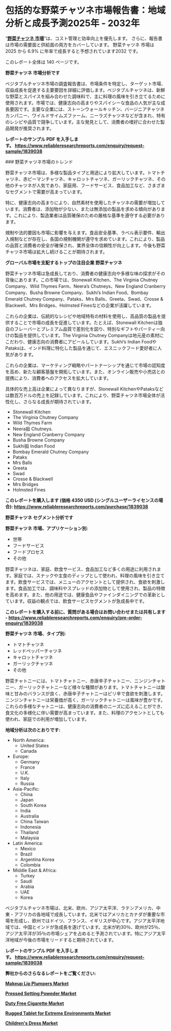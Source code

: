 <p><h1>包括的な野菜チャツネ市場報告書：地域分析と成長予測2025年 - 2032年</h1></p><p>&ldquo;<strong><a href="https://www.reliableresearchreports.com/vegetable-chutney-r1839038?utm_campaign=107&utm_medium=9&utm_source=Github&utm_content=ia&utm_term=10022025&utm_id=vegetable-chutney">野菜チャツネ 市場</a></strong>&rdquo;は、コスト管理と効率向上を優先します。 さらに、報告書は市場の需要面と供給面の両方をカバーしています。 野菜チャツネ 市場は 2025 から 6.9% に年率で成長すると予想されています2032 です。</p>
<p>このレポート全体は 140 ページです。</p>
<p><strong>野菜チャツネ 市場分析です</strong></p>
<p><p>ベジタブルチャツネ市場の調査報告書は、市場条件を特定し、ターゲット市場、収益成長を促進する主要要因を詳細に評価します。ベジタブルチャツネは、新鮮な野菜とスパイスを組み合わせた調味料で、主に料理の風味を引き立てるために使用されます。市場では、健康志向の高まりやスパイシーな食品の人気が主な成長要因です。主要な企業には、ストーンウォールキッチン、バージニアチャツネカンパニー、ワイルドサイムズファーム、ニーラズチャツネなどが含まれ、特有のレシピや品質で競争しています。主な発見として、消費者の嗜好に合わせた製品開発が推奨されます。</p></p>
<p><strong>レポートのサンプル PDF を入手します。&nbsp;<a href="https://www.reliableresearchreports.com/enquiry/request-sample/1839038?utm_campaign=107&utm_medium=9&utm_source=Github&utm_content=ia&utm_term=10022025&utm_id=vegetable-chutney">https://www.reliableresearchreports.com/enquiry/request-sample/1839038</a></strong></p>
<p><p>### 野菜チャツネ市場のトレンド</p><p>野菜チャツネ市場は、多様な製品タイプと用途により拡大しています。トマトチャツネ、赤ピーマンチャツネ、キャロットチャツネ、ガーリックチャツネ、その他のチャツネが人気であり、家庭用、フードサービス、食品加工など、さまざまなセグメントで需要が高まっています。</p><p>特に、健康志向の高まりにより、自然素材を使用したチャツネの需要が増加しています。消費者は、添加物が少ない、または無添加の製品を求める傾向があります。これにより、製造業者は品質確保のための厳格な基準を遵守する必要があります。</p><p>規制や法的要因も市場に影響を与えます。食品安全基準、ラベル表示要件、輸出入規制などが存在し、各国の規制機関が遵守を求めています。これにより、製品の品質と消費者の安全が確保され、業界全体の信頼性が向上します。今後も野菜チャツネ市場は拡大し続けることが期待されます。</p></p>
<p><strong>グローバル市場を支配するトップの注目企業 野菜チャツネ</strong></p>
<p><p>野菜チャツネ市場は急成長しており、消費者の健康志向や多様な味の探求がその背後にあります。この市場では、Stonewall Kitchen、The Virginia Chutney Company、Wild Thymes Farm、Neera’s Chutneys、New England Cranberry Company、Busha Browne Company、Sukhi’s Indian Food、Bombay Emerald Chutney Company、Pataks、Mrs Balls、Greeta、Swad、Crosse & Blackwell、Mrs Bridges、Holmsted Finesなどの企業が活躍しています。</p><p>これらの企業は、伝統的なレシピや地域特有の材料を使用し、高品質の製品を提供することで市場の成長を促進しています。たとえば、Stonewall Kitchenは独自のフレーバーとプレミアム品質で差別化を図り、特別なギフトやパーティー向けの製品を提供しています。The Virginia Chutney Companyは地元産の素材にこだわり、健康志向の消費者にアピールしています。Sukhi’s Indian FoodやPataksは、インド料理に特化した製品を通じて、エスニックフード愛好者に人気があります。</p><p>これらの企業は、マーケティング戦略やパートナーシップを通じて市場の認知度を高め、新たな顧客基盤を開拓しています。また、オンライン販売や小売店との提携により、消費者へのアクセスを拡大しています。</p><p>具体的な売上高は企業によって異なりますが、Stonewall KitchenやPataksなどは数百万ドルの売上を記録しています。これにより、野菜チャツネ市場全体が活性化し、さらなる成長が期待されています。</p></p>
<p><ul><li>Stonewall Kitchen</li><li>The Virginia Chutney Company</li><li>Wild Thymes Farm</li><li>Neera抯 Chutneys.</li><li>New England Cranberry Company</li><li>Busha Browne Company</li><li>Sukhi抯 Indian Food</li><li>Bombay Emerald Chutney Company</li><li>Pataks</li><li>Mrs Balls</li><li>Greeta</li><li>Swad</li><li>Crosse & Blackwell</li><li>Mrs Bridges</li><li>Holmsted Fines</li></ul></p>
<p><strong>このレポートを購入します (価格 4350 USD (シングルユーザーライセンスの場合):&nbsp;<a href="https://www.reliableresearchreports.com/purchase/1839038?utm_campaign=107&utm_medium=9&utm_source=Github&utm_content=ia&utm_term=10022025&utm_id=vegetable-chutney">https://www.reliableresearchreports.com/purchase/1839038</a></strong></p>
<p><strong>野菜チャツネ セグメント分析です</strong></p>
<p><strong>野菜チャツネ 市場、アプリケーション別:</strong></p>
<p><ul><li>世帯</li><li>フードサービス</li><li>フードプロセス</li><li>その他</li></ul></p>
<p><p>野菜チャツネは、家庭、飲食サービス、食品加工など多くの用途に利用されます。家庭では、スナックや主食のディップとして使われ、料理の風味を引き立てます。飲食サービスでは、メニューのアクセントとして提供され、食欲を刺激します。食品加工では、調味料やスプレッドの添加物として使用され、製品の特徴を高めます。また、他の用途では、健康食品やファインダイニングでの革新としています。収益の観点では、飲食サービスセグメントが急成長中です。</p></p>
<p><strong>このレポートを購入する前に、質問がある場合はお問い合わせまたは共有します - <a href="https://www.reliableresearchreports.com/enquiry/pre-order-enquiry/1839038?utm_campaign=107&utm_medium=9&utm_source=Github&utm_content=ia&utm_term=10022025&utm_id=vegetable-chutney">https://www.reliableresearchreports.com/enquiry/pre-order-enquiry/1839038</a></strong></p>
<p><strong>野菜チャツネ 市場、タイプ別:</strong></p>
<p><ul><li>トマトチャツネ</li><li>レッドペッパーチャツネ</li><li>キャロットチャツネ</li><li>ガーリックチャツネ</li><li>その他</li></ul></p>
<p><p>野菜チャトニーには、トマトチャトニー、赤唐辛子チャトニー、ニンジンチャトニー、ガーリックチャトニーなど様々な種類があります。トマトチャトニーは酸味と甘みのバランスが良く、赤唐辛子チャトニーはピリ辛で食欲を刺激します。ニンジンチャトニーは栄養価が高く、ガーリックチャトニーは風味が豊かです。これらの多様なチャトニーは、健康志向の消費者のニーズに応えることができ、食文化の多様化に伴い需要が高まっています。また、料理のアクセントとしても使われ、家庭での利用が増加しています。</p></p>
<p><strong>地域分析は次のとおりです:</strong></p>
<p><ul>
    <li>
        North America:
        <ul>
            <li>United States</li>
            <li>Canada</li>
        </ul>
    </li>
    <li>
        Europe:
        <ul>
            <li>Germany</li>
            <li>France</li>
            <li>U.K.</li>
            <li>Italy</li>
            <li>Russia</li>
        </ul>
    </li>
    <li>
        Asia-Pacific:
        <ul>
            <li>China</li>
            <li>Japan</li>
            <li>South Korea</li>
            <li>India</li>
            <li>Australia</li>
            <li>China Taiwan</li>
            <li>Indonesia</li>
            <li>Thailand</li>
            <li>Malaysia</li>
        </ul>
    </li>
    <li>
        Latin America:
        <ul>
            <li>Mexico</li>
            <li>Brazil</li>
            <li>Argentina Korea</li>
            <li>Colombia</li>
        </ul>
    </li>
    <li>
        Middle East & Africa:
        <ul>
            <li>Turkey</li>
            <li>Saudi</li>
            <li>Arabia</li>
            <li>UAE</li>
            <li>Korea</li>
        </ul>
    </li>
    </ul></p>
<p><p>ベジタブルチャツネ市場は、北米、欧州、アジア太平洋、ラテンアメリカ、中東・アフリカの各地域で成長しています。北米ではアメリカとカナダが重要な市場を形成し、欧州ではドイツ、フランス、イギリスが中心です。アジア太平洋地域では、中国とインドが急成長を遂げています。北米が約30％、欧州が25％、アジア太平洋が35％の市場シェアを占めると予測されています。特にアジア太平洋地域が今後の市場をリードすると期待されています。</p></p>
<p><strong>レポートのサンプル PDF を入手します。&nbsp;<a href="https://www.reliableresearchreports.com/enquiry/request-sample/1839038?utm_campaign=107&utm_medium=9&utm_source=Github&utm_content=ia&utm_term=10022025&utm_id=vegetable-chutney">https://www.reliableresearchreports.com/enquiry/request-sample/1839038</a></strong></p>
<p><strong></strong></p>
<p><strong></strong></p>
<p><strong></strong></p>
<p><strong></strong></p>
<p><strong>弊社からのさらなるレポートをご覧ください:</strong></p>
<p><strong><p><a href="https://github.com/scaseiargas/Market-Research-Report-List-1/blob/main/makeup-lip-plumpers-market.md?utm_campaign=107&utm_medium=9&utm_source=Github&utm_content=ia&utm_term=10022025&utm_id=vegetable-chutney">Makeup Lip Plumpers Market</a></p><p><a href="https://github.com/ngozudapshi/Market-Research-Report-List-1/blob/main/pressed-setting-poweder-market.md?utm_campaign=107&utm_medium=9&utm_source=Github&utm_content=ia&utm_term=10022025&utm_id=vegetable-chutney">Pressed Setting Poweder Market</a></p><p><a href="https://github.com/namaqbagels64/Market-Research-Report-List-1/blob/main/duty-free-cigarette-market.md?utm_campaign=107&utm_medium=9&utm_source=Github&utm_content=ia&utm_term=10022025&utm_id=vegetable-chutney">Duty Free Cigarette Market</a></p><p><a href="https://github.com/ramraomeyie/Market-Research-Report-List-1/blob/main/rugged-tablet-for-extreme-environments-market.md?utm_campaign=107&utm_medium=9&utm_source=Github&utm_content=ia&utm_term=10022025&utm_id=vegetable-chutney">Rugged Tablet for Extreme Environments Market</a></p><p><a href="https://github.com/vitrilaoire/Market-Research-Report-List-1/blob/main/childrens-dress-market.md?utm_campaign=107&utm_medium=9&utm_source=Github&utm_content=ia&utm_term=10022025&utm_id=vegetable-chutney">Children's Dress Market</a></p></strong></p>
